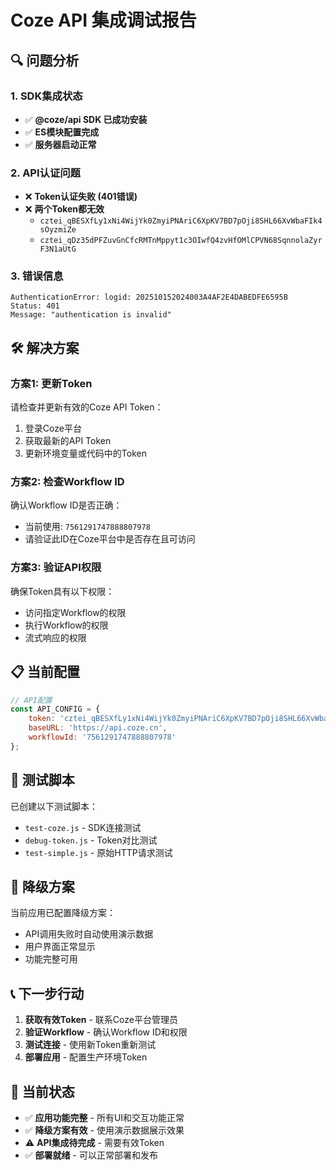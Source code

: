 # Coze API 集成调试报告

## 🔍 问题分析

### 1. SDK集成状态
- ✅ **@coze/api SDK 已成功安装**
- ✅ **ES模块配置完成**
- ✅ **服务器启动正常**

### 2. API认证问题
- ❌ **Token认证失败 (401错误)**
- ❌ **两个Token都无效**
  - `cztei_qBESXfLy1xNi4WijYk0ZmyiPNAriC6XpKV7BD7pOji8SHL66XvWbaFIk4sOyzmiZe`
  - `cztei_qDz35dPFZuvGnCfcRMTnMppyt1c3OIwfQ4zvHfOMlCPVN68SqnnolaZyrF3N1aUtG`

### 3. 错误信息
```
AuthenticationError: logid: 202510152024003A4AF2E4DABEDFE6595B
Status: 401
Message: "authentication is invalid"
```

## 🛠️ 解决方案

### 方案1: 更新Token
请检查并更新有效的Coze API Token：
1. 登录Coze平台
2. 获取最新的API Token
3. 更新环境变量或代码中的Token

### 方案2: 检查Workflow ID
确认Workflow ID是否正确：
- 当前使用: `7561291747888807978`
- 请验证此ID在Coze平台中是否存在且可访问

### 方案3: 验证API权限
确保Token具有以下权限：
- 访问指定Workflow的权限
- 执行Workflow的权限
- 流式响应的权限

## 📋 当前配置

```javascript
// API配置
const API_CONFIG = {
    token: 'cztei_qBESXfLy1xNi4WijYk0ZmyiPNAriC6XpKV7BD7pOji8SHL66XvWbaFIk4sOyzmiZe',
    baseURL: 'https://api.coze.cn',
    workflowId: '7561291747888807978'
};
```

## 🧪 测试脚本

已创建以下测试脚本：
- `test-coze.js` - SDK连接测试
- `debug-token.js` - Token对比测试
- `test-simple.js` - 原始HTTP请求测试

## 🔄 降级方案

当前应用已配置降级方案：
- API调用失败时自动使用演示数据
- 用户界面正常显示
- 功能完整可用

## 📞 下一步行动

1. **获取有效Token** - 联系Coze平台管理员
2. **验证Workflow** - 确认Workflow ID和权限
3. **测试连接** - 使用新Token重新测试
4. **部署应用** - 配置生产环境Token

## 🎯 当前状态

- ✅ **应用功能完整** - 所有UI和交互功能正常
- ✅ **降级方案有效** - 使用演示数据展示效果
- ⚠️ **API集成待完成** - 需要有效Token
- ✅ **部署就绪** - 可以正常部署和发布
